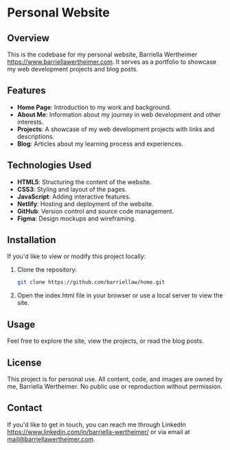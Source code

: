 # Personal Website

## Overview
This is the codebase for my personal website, Barriella Wertheimer https://www.barriellawertheimer.com. It serves as a portfolio to showcase my web development projects and blog posts.

## Features
- **Home Page**: Introduction to my work and background.
- **About Me**: Information about my journey in web development and other interests.
- **Projects**: A showcase of my web development projects with links and descriptions.
- **Blog**: Articles about my learning process and experiences.

## Technologies Used
- **HTML5**: Structuring the content of the website.
- **CSS3**: Styling and layout of the pages.
- **JavaScript**: Adding interactive features.
- **Netlify**: Hosting and deployment of the website.
- **GitHub**: Version control and source code management.
- **Figma**: Design mockups and wireframing.

## Installation
If you'd like to view or modify this project locally:
1. Clone the repository:
   ```bash
   git clone https://github.com/barriellaw/home.git
2. Open the index.html file in your browser or use a local server to view the site.

## Usage
Feel free to explore the site, view the projects, or read the blog posts.

## License
This project is for personal use. All content, code, and images are owned by me, Barriella Wertheimer. No public use or reproduction without permission.

## Contact
If you'd like to get in touch, you can reach me through LinkedIn https://www.linkedin.com/in/barriella-wertheimer/ or via email at mail@barriellawertheimer.com.
